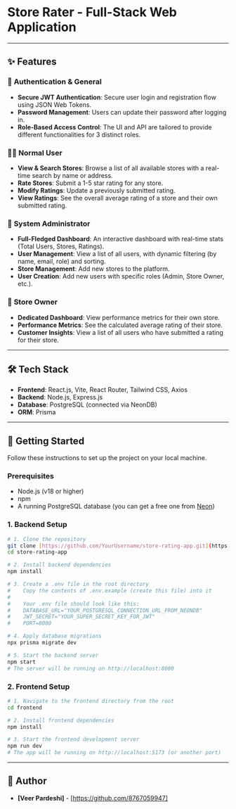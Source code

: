 # Store Rater - Full-Stack Web Application
---

## ✨ Features

### 👤 **Authentication & General**
-   **Secure JWT Authentication**: Secure user login and registration flow using JSON Web Tokens.
-   **Password Management**: Users can update their password after logging in.
-   **Role-Based Access Control**: The UI and API are tailored to provide different functionalities for 3 distinct roles.

### 👨‍💻 **Normal User**
-   **View & Search Stores**: Browse a list of all available stores with a real-time search by name or address.
-   **Rate Stores**: Submit a 1-5 star rating for any store.
-   **Modify Ratings**: Update a previously submitted rating.
-   **View Ratings**: See the overall average rating of a store and their own submitted rating.

### 👑 **System Administrator**
-   **Full-Fledged Dashboard**: An interactive dashboard with real-time stats (Total Users, Stores, Ratings).
-   **User Management**: View a list of all users, with dynamic filtering (by name, email, role) and sorting.
-   **Store Management**: Add new stores to the platform.
-   **User Creation**: Add new users with specific roles (Admin, Store Owner, etc.).

### 🏪 **Store Owner**
-   **Dedicated Dashboard**: View performance metrics for their own store.
-   **Performance Metrics**: See the calculated average rating of their store.
-   **Customer Insights**: View a list of all users who have submitted a rating for their store.

---

## 🛠️ Tech Stack

-   **Frontend**: React.js, Vite, React Router, Tailwind CSS, Axios
-   **Backend**: Node.js, Express.js
-   **Database**: PostgreSQL (connected via NeonDB)
-   **ORM**: Prisma

---

## 🚀 Getting Started

Follow these instructions to set up the project on your local machine.

### Prerequisites

-   Node.js (v18 or higher)
-   npm
-   A running PostgreSQL database (you can get a free one from [Neon](https://neon.tech/))

### 1. Backend Setup

```bash
# 1. Clone the repository
git clone [https://github.com/YourUsername/store-rating-app.git](https://github.com/YourUsername/store-rating-app.git)
cd store-rating-app

# 2. Install backend dependencies
npm install

# 3. Create a .env file in the root directory
#    Copy the contents of .env.example (create this file) into it
#
#    Your .env file should look like this:
#    DATABASE_URL="YOUR_POSTGRESQL_CONNECTION_URL_FROM_NEONDB"
#    JWT_SECRET="YOUR_SUPER_SECRET_KEY_FOR_JWT"
#    PORT=8000

# 4. Apply database migrations
npx prisma migrate dev

# 5. Start the backend server
npm start
# The server will be running on http://localhost:8000
```

### 2. Frontend Setup

```bash
# 1. Navigate to the frontend directory from the root
cd frontend

# 2. Install frontend dependencies
npm install

# 3. Start the frontend development server
npm run dev
# The app will be running on http://localhost:5173 (or another port)
```
---

## 🤝 Author

-   **[Veer Pardeshi]** - [https://github.com/8767059947]
